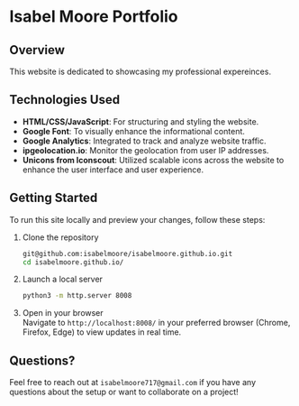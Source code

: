 # Isabel Moore Portfolio 

## Overview
This website is dedicated to showcasing my professional expereinces.

## Technologies Used
- **HTML/CSS/JavaScript**: For structuring and styling the website.
- **Google Font**: To visually enhance the informational content.
- **Google Analytics**: Integrated to track and analyze website traffic.
- **ipgeolocation.io**: Monitor the geolocation from user IP addresses.
- **Unicons from Iconscout**: Utilized scalable icons across the website to enhance the user interface and user experience.

## Getting Started

To run this site locally and preview your changes, follow these steps:

1. Clone the repository
    ```bash
    git@github.com:isabelmoore/isabelmoore.github.io.git
    cd isabelmoore.github.io/
    ```
2. Launch a local server
    ```bash
    python3 -m http.server 8008
    ```
3. Open in your browser  
    Navigate to `http://localhost:8008/` in your preferred browser (Chrome, Firefox, Edge) to view updates in real time.

## Questions?
Feel free to reach out at `isabelmoore717@gmail.com` if you have any questions about the setup or want to collaborate on a project!

